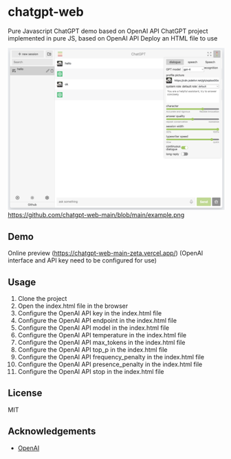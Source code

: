 # chatgpt-web
Pure Javascript ChatGPT demo based on OpenAI API ChatGPT project implemented in pure JS, based on OpenAI API Deploy an HTML file to use

![](https://raw.githubusercontent.com/pamirk/chatgpt-web-main/main/example.png)
https://github.com/chatgpt-web-main/blob/main/example.png
## Demo
Online preview (https://chatgpt-web-main-zeta.vercel.app/) (OpenAI interface and API key need to be configured for use)

## Usage
1. Clone the project
2. Open the index.html file in the browser
3. Configure the OpenAI API key in the index.html file
4. Configure the OpenAI API endpoint in the index.html file
5. Configure the OpenAI API model in the index.html file
6. Configure the OpenAI API temperature in the index.html file
7. Configure the OpenAI API max_tokens in the index.html file
8. Configure the OpenAI API top_p in the index.html file
9. Configure the OpenAI API frequency_penalty in the index.html file
10. Configure the OpenAI API presence_penalty in the index.html file
11. Configure the OpenAI API stop in the index.html file

## License
MIT

## Acknowledgements
- [OpenAI](https://openai.com/)
